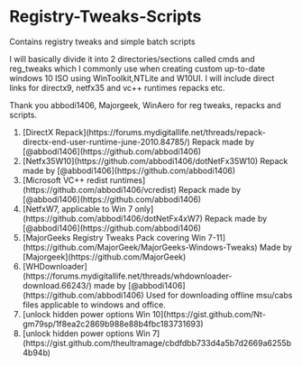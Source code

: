 # Registry-Tweaks-Scripts
Contains registry tweaks and simple batch scripts

I will basically divide it into 2 directories/sections called cmds and reg_tweaks which I commonly use when creating custom up-to-date windows 10 ISO using WinToolkit,NTLite and W10UI. I will include direct links for directx9, netfx35 and vc++ runtimes repacks etc. 

Thank you abbodi1406, Majorgeek, WinAero for reg tweaks, repacks and scripts.

<ol>
<li>
[DirectX Repack](https://forums.mydigitallife.net/threads/repack-directx-end-user-runtime-june-2010.84785/) Repack made by [@abbodi1406](https://github.com/abbodi1406)
</li>
<li>
[Netfx35W10](https://github.com/abbodi1406/dotNetFx35W10) Repack made by [@abbodi1406](https://github.com/abbodi1406)
</li>
<li>
[Microsoft VC++ redist runtimes](https://github.com/abbodi1406/vcredist) Repack made by [@abbodi1406](https://github.com/abbodi1406)
</li>
<li>
[NetfxW7, applicable to Win 7 only](https://github.com/abbodi1406/dotNetFx4xW7) Repack made by [@abbodi1406](https://github.com/abbodi1406)
</li>
<li>
[MajorGeeks Registry Tweaks Pack covering Win 7-11](https://github.com/MajorGeek/MajorGeeks-Windows-Tweaks) Made by [Majorgeek](https://github.com/MajorGeek)
</li>
<li>
[WHDownloader](https://forums.mydigitallife.net/threads/whdownloader-download.66243/) made by [@abbodi1406](https://github.com/abbodi1406) Used for downloading offline msu/cabs files applicable to windows and office.
</li>
<li>
[unlock hidden power options Win 10](https://gist.github.com/Nt-gm79sp/1f8ea2c2869b988e88b4fbc183731693)
</li>
<li>[unlock hidden power options Win 7](https://gist.github.com/theultramage/cbdfdbb733d4a5b7d2669a6255b4b94b)</li>
</ol>
